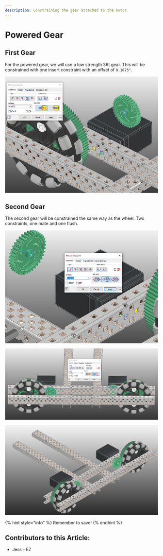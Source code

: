 ```yaml
---
description: Constraining the gear attached to the motor.
---
```


# Powered Gear

## First Gear

For the powered gear, we will use a low strength 36t gear.  This will be constrained with one insert constraint with an offset of `0.1875"`. 

![Insert Constraint between Gear and C-Channel](<../../../../.gitbook/assets/image (191).png>)

## Second Gear

The second gear will be constrained the same way as the wheel.  Two constraints, one mate and one flush. 

![Mate Constraint between Gear and C-Chanel](<../../../../.gitbook/assets/image (192).png>)

![Flush Constraint between Gears](<../../../../.gitbook/assets/image (193).png>)

![Completed Powered Gears](<../../../../.gitbook/assets/image (194).png>)

{% hint style="info" %}
Remember to save!
{% endhint %}



## Contributors to this Article:

* Jess - EZ
